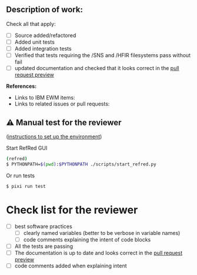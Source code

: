 ## Description of work:

Check all that apply:

- [ ] Source added/refactored
- [ ] Added unit tests
- [ ] Added integration tests
- [ ] Verified that tests requiring the /SNS and /HFIR filesystems pass without fail
- [ ] updated documentation and checked that it looks correct in the [pull request preview](https://docs.readthedocs.com/platform/stable/pull-requests.html)

**References:**

- Links to IBM EWM items:
- Links to related issues or pull requests:

## :warning:  Manual test for the reviewer

([instructions to set up the environment](https://github.com/neutrons/RefRed/blob/next/docs/developer/testing.rst#running-manual-tests-in-a-pull-request))

Start RefRed GUI

```bash
(refred)
$ PYTHONPATH=$(pwd):$PYTHONPATH ./scripts/start_refred.py
```

Or run tests

```bash
$ pixi run test
```

# Check list for the reviewer

- [ ] best software practices
  - [ ] clearly named variables (better to be verbose in variable names)
  - [ ] code comments explaining the intent of code blocks
- [ ] All the tests are passing
- [ ] The documentation is up to date and looks correct in the [pull request preview](https://docs.readthedocs.com/platform/stable/pull-requests.html)
- [ ] code comments added when explaining intent
